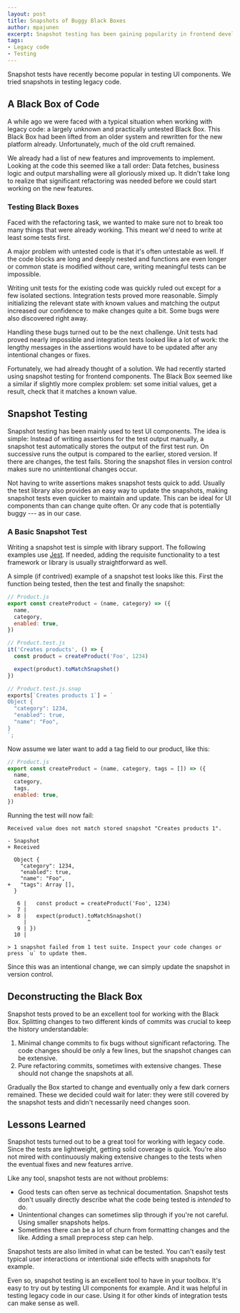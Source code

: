 ```yaml
---
layout: post
title: Snapshots of Buggy Black Boxes
author: mpajunen
excerpt: Snapshot testing has been gaining popularity in frontend development. Could it be useful for testing legacy code as well?
tags:
- Legacy code
- Testing
---
```


Snapshot tests have recently become popular in testing UI components. We tried snapshots in testing legacy code.

## A Black Box of Code

A while ago we were faced with a typical situation when working with legacy code: a largely unknown and practically untested Black Box. This Black Box had been lifted from an older system and rewritten for the new platform already. Unfortunately, much of the old cruft remained.

We already had a list of new features and improvements to implement. Looking at the code this seemed like a tall order: Data fetches, business logic and output marshalling were all gloriously mixed up. It didn't take long to realize that significant refactoring was needed before we could start working on the new features.

### Testing Black Boxes

Faced with the refactoring task, we wanted to make sure not to break too many things that were already working. This meant we'd need to write at least some tests first.

A major problem with untested code is that it's often untestable as well. If the code blocks are long and deeply nested and functions are even longer or common state is modified without care, writing meaningful tests can be impossible.

Writing unit tests for the existing code was quickly ruled out except for a few isolated sections. Integration tests proved more reasonable. Simply initializing the relevant state with known values and matching the output increased our confidence to make changes quite a bit. Some bugs were also discovered right away.

Handling these bugs turned out to be the next challenge. Unit tests had proved nearly impossible and integration tests looked like a lot of work: the lengthy messages in the assertions would have to be updated after any intentional changes or fixes.

Fortunately, we had already thought of a solution. We had recently started using snapshot testing for frontend components. The Black Box seemed like a similar if slightly more complex problem: set some initial values, get a result, check that it matches a known value.

## Snapshot Testing

Snapshot testing has been mainly used to test UI components. The idea is simple: Instead of writing assertions for the test output manually, a snapshot test automatically stores the output of the first test run. On successive runs the output is compared to the earlier, stored version. If there are changes, the test fails. Storing the snapshot files in version control makes sure no unintentional changes occur.

Not having to write assertions makes snapshot tests quick to add. Usually the test library also provides an easy way to update the snapshots, making snapshot tests even quicker to maintain and update. This can be ideal for UI components than can change quite often. Or any code that is potentially buggy --- as in our case.

### A Basic Snapshot Test

Writing a snapshot test is simple with library support. The following examples use [Jest](https://jestjs.io/). If needed, adding the requisite functionality to a test framework or library is usually straightforward as well.

A simple (if contrived) example of a snapshot test looks like this. First the function being tested, then the test and finally the snapshot:

```javascript
// Product.js
export const createProduct = (name, category) => ({
  name,
  category,
  enabled: true,
})

// Product.test.js
it('Creates products', () => {
  const product = createProduct('Foo', 1234)

  expect(product).toMatchSnapshot()
})

// Product.test.js.snap
exports[`Creates products 1`] = `
Object {
  "category": 1234,
  "enabled": true,
  "name": "Foo",
}
`;
```

Now assume we later want to add a tag field to our product, like this:

```javascript
// Product.js
export const createProduct = (name, category, tags = []) => ({
  name,
  category,
  tags,
  enabled: true,
})
```

Running the test will now fail:

```
Received value does not match stored snapshot "Creates products 1".

- Snapshot
+ Received

  Object {
    "category": 1234,
    "enabled": true,
    "name": "Foo",
+   "tags": Array [],
  }

   6 |   const product = createProduct('Foo', 1234)
   7 |
>  8 |   expect(product).toMatchSnapshot()
     |                   ^
   9 | })
  10 |

> 1 snapshot failed from 1 test suite. Inspect your code changes or press `u` to update them.
```

Since this was an intentional change, we can simply update the snapshot in version control.

## Deconstructing the Black Box

Snapshot tests proved to be an excellent tool for working with the Black Box. Splitting changes to two different kinds of commits was crucial to keep the history understandable:

1. Minimal change commits to fix bugs without significant refactoring. The code changes should be only a few lines, but the snapshot changes can be extensive.
2. Pure refactoring commits, sometimes with extensive changes. These should not change the snapshots at all.

Gradually the Box started to change and eventually only a few dark corners remained. These we decided could wait for later: they were still covered by the snapshot tests and didn't necessarily need changes soon.

## Lessons Learned

Snapshot tests turned out to be a great tool for working with legacy code. Since the tests are lightweight, getting solid coverage is quick. You're also not mired with continuously making extensive changes to the tests when the eventual fixes and new features arrive.

Like any tool, snapshot tests are not without problems:

* Good tests can often serve as technical documentation. Snapshot tests don't usually directly describe what the code being tested is *intended* to do.
* Unintentional changes can sometimes slip through if you're not careful. Using smaller snapshots helps.
* Sometimes there can be a lot of churn from formatting changes and the like. Adding a small preprocess step can help.

Snapshot tests are also limited in what can be tested. You can't easily test typical user interactions or intentional side effects with snapshots for example.

Even so, snapshot testing is an excellent tool to have in your toolbox. It's easy to try out by testing UI components for example. And it was helpful in testing legacy code in our case. Using it for other kinds of integration tests can make sense as well.
